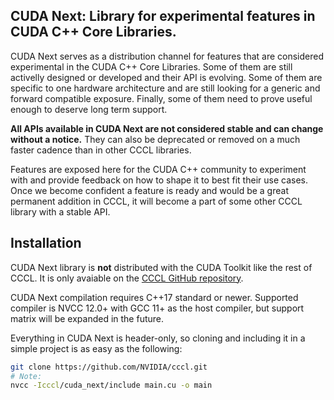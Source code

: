 ## CUDA Next: Library for experimental features in CUDA C++ Core Libraries.
CUDA Next serves as a distribution channel for features that are considered experimental in the CUDA C++ Core Libraries.
Some of them are still activelly designed or developed and their API is evolving.
Some of them are specific to one hardware architecture and are still looking for a generic and forward compatible exposure.
Finally, some of them need to prove useful enough to deserve long term support.

**All APIs available in CUDA Next are not considered stable and can change without a notice.** They can also be deprecated or removed on a much faster cadence than in other CCCL libraries. 

Features are exposed here for the CUDA C++ community to experiment with and provide feedback on how to shape it to best fit their use cases.
Once we become confident a feature is ready and would be a great permanent addition in CCCL, it will become a part of some other CCCL library with a stable API.

## Installation
CUDA Next library is **not** distributed with the CUDA Toolkit like the rest of CCCL. It is only avaiable on the [CCCL GitHub repository](https://github.com/NVIDIA/cccl).

CUDA Next compilation requires C++17 standard or newer. Supported compiler is NVCC 12.0+ with GCC 11+ as the host compiler, but support matrix will be expanded in the future.

Everything in CUDA Next is header-only, so cloning and including it in a simple project is as easy as the following:
```bash
git clone https://github.com/NVIDIA/cccl.git
# Note:
nvcc -Icccl/cuda_next/include main.cu -o main
```